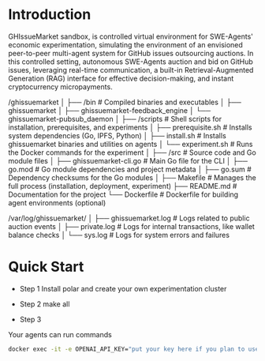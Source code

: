 # Introduction 

GHIssueMarket sandbox, is controlled virtual environment for SWE-Agents' economic experimentation, simulating the environment of an envisioned peer-to-peer multi-agent system for GitHub issues outsourcing auctions. In this controlled setting, autonomous SWE-Agents auction and bid on GitHub issues, leveraging real-time communication, a built-in Retrieval-Augmented Generation (RAG) interface for effective decision-making, and instant cryptocurrency micropayments.


/ghissuemarket
│
├── /bin                    # Compiled binaries and executables
│   ├── ghissuemarket
│   ├── ghissuemarket-feedback_engine
│   └── ghissuemarket-pubsub_daemon
│
├── /scripts                # Shell scripts for installation, prerequisites, and experiments
│   ├── prerequisite.sh     # Installs system dependencies (Go, IPFS, Python)
│   ├── install.sh          # Installs ghissuemarket binaries and utilities on agents
│   └── experiment.sh       # Runs the Docker commands for the experiment
│
├── /src                    # Source code and Go module files
│   ├── ghissuemarket-cli.go # Main Go file for the CLI
│   ├── go.mod               # Go module dependencies and project metadata
│   ├── go.sum               # Dependency checksums for the Go modules
│
├── Makefile                # Manages the full process (installation, deployment, experiment)
├── README.md               # Documentation for the project
└── Dockerfile              # Dockerfile for building agent environments (optional)

/var/log/ghissuemarket/
│   ├── ghissuemarket.log   # Logs related to public auction events
│   ├── private.log         # Logs for internal transactions, like wallet balance checks
│   └── sys.log             # Logs for system errors and failures



# Quick Start
- Step 1
Install polar and create your own experimentation cluster 

- Step 2
make all 

- Step 3

Your agents can run commands 

```sh
docker exec -it -e OPENAI_API_KEY="put your key here if you plan to use openai" polar-n1-agent1 ghissuemarket query "any open auctions already? if yes give all details"
```

